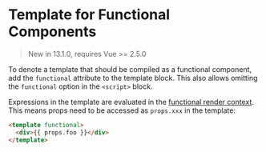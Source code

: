# Template for Functional Components

> New in 13.1.0, requires Vue >= 2.5.0

To denote a template that should be compiled as a functional component, add the `functional` attribute to the template block. This also allows omitting the `functional` option in the `<script>` block.

Expressions in the template are evaluated in the [functional render context](https://vuejs.org/v2/guide/render-function.html#Functional-Components). This means props need to be accessed as `props.xxx` in the template:

``` html
<template functional>
  <div>{{ props.foo }}</div>
</template>
```
